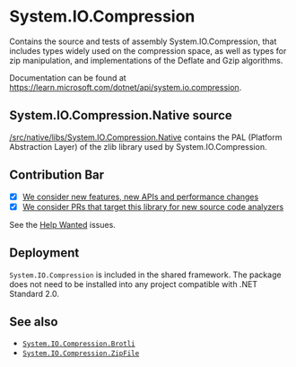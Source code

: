 # System.IO.Compression
Contains the source and tests of assembly System.IO.Compression, that includes types widely used on the compression space, as well as types for zip manipulation, and implementations of the Deflate and Gzip algorithms.

Documentation can be found at https://learn.microsoft.com/dotnet/api/system.io.compression.

## System.IO.Compression.Native source
[/src/native/libs/System.IO.Compression.Native](/src/native/libs/System.IO.Compression.Native) contains the PAL (Platform Abstraction Layer) of the zlib library used by System.IO.Compression.

## Contribution Bar
- [x] [We consider new features, new APIs and performance changes](/src/libraries/README.md#primary-bar)
- [x] [We consider PRs that target this library for new source code analyzers](/src/libraries/README.md#secondary-bars)

See the [Help Wanted](https://github.com/dotnet/runtime/issues?q=is%3Aopen+is%3Aissue+label%3Aarea-System.IO.Compression+label%3A%22help+wanted%22) issues.

## Deployment
`System.IO.Compression` is included in the shared framework. The package does not need to be installed into any project compatible with .NET Standard 2.0.

## See also
 - [`System.IO.Compression.Brotli`](../System.IO.Compression.Brotli#readme)
 - [`System.IO.Compression.ZipFile`](../System.IO.Compression.ZipFile#readme)
